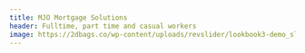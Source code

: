 ```yaml
---
title: MJO Mortgage Solutions
header: Fulltime, part time and casual workers
image: https://2dbags.co/wp-content/uploads/revslider/lookbook3-demo_slider/placeholder.jpg
---
```

